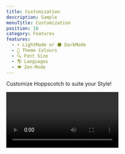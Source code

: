 ```yaml
---
title: Customization
description: Sample
menuTitle: Customization
position: 18
category: Features
features:
  - ☀️ LightMode or 🌑 DarkMode
  - 🌈 Theme Colours
  - 🔍 Font Size
  - 🌎 Languages
  - 👁️ Zen-Mode
---
```


Customize Hoppscotch to suite your Style!

<list :items="features"></list>
<video loop playsinline controls>

<source src="/features/theme.webm" type="video/webm" />

<source src="/features/theme.mp4" type="video/mp4" />
</video>

